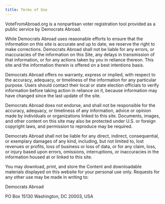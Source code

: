 ```yaml
---
title: Terms of Use
---
```

VoteFromAbroad.org is a nonpartisan voter registration tool provided as a public service by Democrats Abroad.

While Democrats Abroad uses reasonable efforts to ensure that the information on this site is accurate and up to date, we reserve the right to make corrections. Democrats Abroad shall not be liable for any errors, or inaccuracies of the information on this Site, any delays in transmission of that information, or for any actions taken by you in reliance thereon. This site and the information therein is offered on a best intentions basis.

Democrats Abroad offers no warranty, express or implied, with respect to the accuracy, adequacy, or timeliness of the information for any particular purpose. Users should contact their local or state election officials to verify information before taking action in reliance on it, because information may have changed since the last update of the site. 

Democrats Abroad does not endorse, and shall not be responsible for the accuracy, adequacy, or timeliness of any information, advice or opinion made by individuals or organizations linked to this site. Documents, images, and other content on this site may also be protected under U.S. or foreign copyright laws, and permission to reproduce may be required.

Democrats Abroad shall not be liable for any direct, indirect, consequential, or exemplary damages of any kind, including, but not limited to, lost revenues or profits, loss of business or loss of data, or for any claim, loss, or injury based upon errors, omissions, interruptions, or inaccuracies in the information housed at or linked to this site.

You may download, print, and store the Content and downloadable materials displayed on this website for your personal use only. Requests for any other use may be made in writing to:

Democrats Abroad

PO Box 15130
Washington, DC 20003, USA
